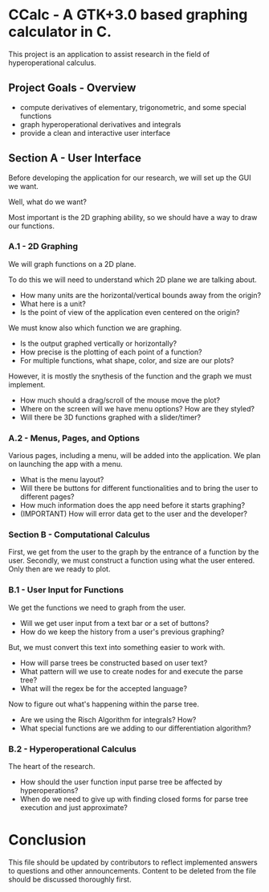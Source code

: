 # CCalc - A GTK+3.0 based graphing calculator in C.

This project is an application to assist research in the field of
hyperoperational calculus.

## Project Goals - Overview
- compute derivatives of elementary, trigonometric, and some special functions
- graph hyperoperational derivatives and integrals
- provide a clean and interactive user interface

## Section A - User Interface
Before developing the application for our research, we will
set up the GUI we want.

Well, what do we want?

Most important is the 2D graphing ability, so we should have
a way to draw our functions.

### A.1 - 2D Graphing
We will graph functions on a 2D plane.

To do this we will need to understand which 2D plane we are talking about.
- How many units are the horizontal/vertical bounds away from the origin?
- What here is a unit?
- Is the point of view of the application even centered on the origin?

We must know also which function we are graphing.
- Is the output graphed vertically or horizontally?
- How precise is the plotting of each point of a function?
- For multiple functions, what shape, color, and size are our plots?

However, it is mostly the snythesis of the function and the graph we must implement.
- How much should a drag/scroll of the mouse move the plot?
- Where on the screen will we have menu options? How are they styled?
- Will there be 3D functions graphed with a slider/timer?

### A.2 - Menus, Pages, and Options
Various pages, including a menu, will be added into the application. We plan on
launching the app with a menu.
- What is the menu layout?
- Will there be buttons for different functionalities and to bring the user to different pages?
- How much information does the app need before it starts graphing?
- (IMPORTANT) How will error data get to the user and the developer?

### Section B - Computational Calculus
First, we get from the user to the graph by the entrance of a function by the user.
Secondly, we must construct a function using what the user entered.
Only then are we ready to plot.

### B.1 - User Input for Functions
We get the functions we need to graph from the user.
- Will we get user input from a text bar or a set of buttons?
- How do we keep the history from a user's previous graphing?

But, we must convert this text into something easier to work with.
- How will parse trees be constructed based on user text?
- What pattern will we use to create nodes for and execute the parse tree?
- What will the regex be for the accepted language?

Now to figure out what's happening within the parse tree.
- Are we using the Risch Algorithm for integrals? How?
- What special functions are we adding to our differentiation algorithm?

### B.2 - Hyperoperational Calculus
The heart of the research.
- How should the user function input parse tree be affected by hyperoperations?
- When do we need to give up with finding closed forms for parse tree execution and just approximate?

# Conclusion

This file should be updated by contributors to reflect implemented answers to
questions and other announcements. Content to be deleted from the file should
be discussed thoroughly first.
